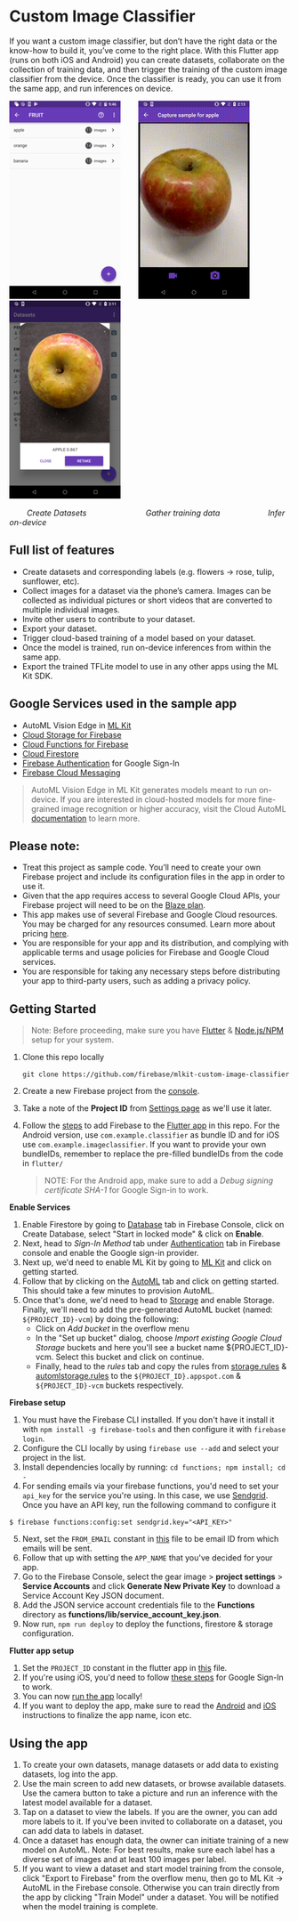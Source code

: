 # Custom Image Classifier

If you want a custom image classifier, but don’t have the right data or the know-how to build it, you’ve come to the right place. With this Flutter app (runs on both iOS and Android) you can create datasets, collaborate on the collection of training data, and then trigger the training of the custom image classifier from the device. Once the classifier is ready, you can use it from the same app, and run inferences on device.

![screenshots/labels.png](screenshots/labels.png) &nbsp;&nbsp;&nbsp;&nbsp;&nbsp;&nbsp; ![screenshots/infer.gif](screenshots/infer.gif) &nbsp;&nbsp;&nbsp;&nbsp;&nbsp;&nbsp;  ![screenshots/infer.png](screenshots/infer.png)

&nbsp;&nbsp;&nbsp;&nbsp;&nbsp;&nbsp;&nbsp; *Create Datasets* &nbsp;&nbsp;&nbsp;&nbsp;&nbsp;&nbsp;&nbsp; &nbsp;&nbsp;&nbsp;&nbsp;&nbsp;&nbsp;&nbsp;&nbsp;&nbsp;&nbsp;&nbsp;&nbsp;&nbsp;&nbsp;&nbsp;&nbsp;&nbsp; *Gather training data* &nbsp;&nbsp; &nbsp;&nbsp;&nbsp;&nbsp;&nbsp;&nbsp;&nbsp;&nbsp;&nbsp;&nbsp;&nbsp;&nbsp;&nbsp;&nbsp;&nbsp;&nbsp;&nbsp; *Infer on-device*

## Full list of features
- Create datasets and corresponding labels (e.g. flowers -> rose, tulip, sunflower, etc).
- Collect images for a dataset via the phone’s camera. Images can be collected as individual pictures or short videos that are converted to multiple individual images.
- Invite other users to contribute to your dataset.
- Export your dataset.
- Trigger cloud-based training of a model based on your dataset.
- Once the model is trained, run on-device inferences from within the same app.
- Export the trained TFLite model to use in any other apps using the ML Kit SDK.

## Google Services used in the sample app

- AutoML Vision Edge in [ML Kit](https://firebase.google.com/docs/ml-kit/)
- [Cloud Storage for Firebase](https://firebase.google.com/docs/storage/)
- [Cloud Functions for Firebase](https://firebase.google.com/docs/functions/)
- [Cloud Firestore](https://firebase.google.com/docs/firestore/)
- [Firebase Authentication](https://firebase.google.com/docs/auth/) for Google Sign-In
- [Firebase Cloud Messaging](https://firebase.google.com/docs/cloud-messaging/)

> AutoML Vision Edge in ML Kit generates models meant to run on-device. If you are interested in cloud-hosted models for more fine-grained image recognition or higher accuracy, visit the Cloud AutoML [documentation](https://cloud.google.com/vision/automl/docs/) to learn more.

## Please note:
- Treat this project as sample code. You’ll need to create your own Firebase project and include its configuration files in the app in order to use it.
- Given that the app requires access to several Google Cloud APIs, your Firebase project will need to be on the [Blaze plan](https://firebase.google.com/pricing/).
- This app makes use of several Firebase and Google Cloud resources. You may be charged for any resources consumed. Learn more about pricing [here](https://firebase.google.com/pricing/).
- You are responsible for your app and its distribution, and complying with applicable terms and usage policies for Firebase and Google Cloud services.
- You are responsible for taking any necessary steps before distributing your app to third-party users, such as adding a privacy policy.

## Getting Started

> Note: Before proceeding, make sure you have [Flutter](https://flutter.dev/docs/get-started/install) & [Node.js/NPM](https://nodejs.org/en/) setup for your system.

1. Clone this repo locally

      ```
      git clone https://github.com/firebase/mlkit-custom-image-classifier
      ```

1. Create a new Firebase project from the [console](https://console.firebase.google.com/).
1. Take a note of the **Project ID** from [Settings page](https://console.firebase.google.com/project/_/settings/general/) as we'll use it later.
1. Follow the [steps](https://firebase.google.com/docs/flutter/setup) to add Firebase to the [Flutter app](flutter-app) in this repo. For the Android version, use `com.example.classifier` as bundle ID and for iOS use `com.example.imageclassifier`. If you want to provide your own bundleIDs, remember to replace the pre-filled bundleIDs from the code in `flutter/`
    > NOTE: For the Android app, make sure to add a *Debug signing certificate SHA-1* for Google Sign-in to work.

**Enable Services**

1. Enable Firestore by going to [Database](https://console.firebase.google.com/project/_/database) tab in Firebase Console, click on Create Database, select "Start in locked mode" & click on **Enable**.
1. Next, head to *Sign-In Method* tab under [Authentication](https://console.firebase.google.com/project/_/authentication/providers) tab in Firebase console and enable the Google sign-in provider.
1. Next up, we'd need to enable ML Kit by going to [ML Kit](https://console.firebase.google.com/project/_/ml) and click on getting started.
1. Follow that by clicking on the [AutoML](https://console.firebase.google.com/project/_/ml/automl) tab and click on getting started. This should take a few minutes to provision AutoML.
1. Once that's done, we'd need to head to [Storage](https://console.firebase.google.com/project/_/storage) and enable Storage. Finally, we'll need to add the pre-generated AutoML bucket (named: `${PROJECT_ID}-vcm`) by doing the following: 
    - Click on *Add bucket* in the overflow menu
    - In the "Set up bucket" dialog, choose *Import existing Google Cloud Storage* buckets and here you'll see a bucket name ${PROJECT_ID}-vcm. Select this bucket and click on continue.
    - Finally, head to the *rules* tab and copy the rules from [storage.rules](storage.rules) & [automlstorage.rules](automlstorage.rules) to the `${PROJECT_ID}.appspot.com` & `${PROJECT_ID}-vcm` buckets respectively.

**Firebase setup**

1. You must have the Firebase CLI installed. If you don't have it install it with `npm install -g firebase-tools` and then configure it with `firebase login`.
2. Configure the CLI locally by using `firebase use --add` and select your project in the list.
3. Install dependencies locally by running: `cd functions; npm install; cd -`
4. For sending emails via your firebase functions, you'd need to set your `api_key` for the service you're using. In this case, we use [Sendgrid](https://sendgrid.com). Once you have an API key, run the following command to configure it

```
$ firebase functions:config:set sendgrid.key="<API_KEY>"
```
5. Next, set the `FROM_EMAIL` constant in [this](functions/src/constants.ts) file to be email ID from which emails will be sent.
6. Follow that up with setting the `APP_NAME` that you've decided for your app.
7. Go to the Firebase Console, select the gear image > **project settings** > **Service Accounts** and click **Generate New Private Key** to download a Service Account Key JSON document.
8. Add the JSON service account credentials file to the **Functions** directory as **functions/lib/service_account_key.json**.
9. Now run, `npm run deploy` to deploy the functions, firestore & storage configuration.

**Flutter app setup**

1. Set the `PROJECT_ID` constant in the flutter app in [this](flutter-app/lib/constants.dart) file.
1. If you're using iOS, you'd need to follow [these steps](https://pub.dartlang.org/packages/google_sign_in#ios-integration) for Google Sign-In to work.
1. You can now [run the app](https://flutter.dev/docs/get-started/test-drive) locally!
1. If you want to deploy the app, make sure to read the [Android](https://flutter.dev/docs/deployment/android#review-the-app-manifest) and [iOS](https://flutter.dev/docs/deployment/ios) instructions to finalize the app name, icon etc.

## Using the app

1. To create your own datasets, manage datasets or add data to existing datasets, log into the app.
1. Use the main screen to add new datasets, or browse available datasets. Use the camera button to take a picture and run an inference with the latest model available for a dataset.
1. Tap on a dataset to view the labels. If you are the owner, you can add more labels to it. If you've been invited to collaborate on a dataset, you can add data to labels in dataset.
1. Once a dataset has enough data, the owner can initiate training of a new model on AutoML. Note: For best results, make sure each label has a diverse set of images and at least 100 images per label.
1. If you want to view a dataset and start model training from the console, click "Export to Firebase" from the overflow menu, then go to ML Kit -> AutoML in the Firebase console. Otherwise you can train directly from the app by clicking "Train Model" under a dataset. You will be notified when the model training is complete.
